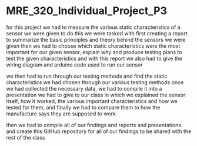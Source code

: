 # MRE_320_Individual_Project_P3
for this project we had to measure the various static characteristics of a sensor we were given
to do this we were tasked with first creating a report to summarize the basic principles and theory behind the sensors we were given
then we had to choose which static characteristics were the most important for our given sensor, explain why and produce testing plans to test the given characteristics
and with this report we also had to give the wiring diagram and arduino code used to run our sensor

we then had to run through our testing methods and find the static characteristics we had chosen through our various testing methods
once we had collected the necessary data, we had to compile it into a presentation we had to give to our class in which we explained the sensor itself, how it worked,
the various important characteristics and how we tested for them, and finally we had to compare them to how the manufacture says they are supposed to work

then we had to compile all of our findings and reports and presentations and create this GitHub repository for all of our findings to be shared with the rest of the class
